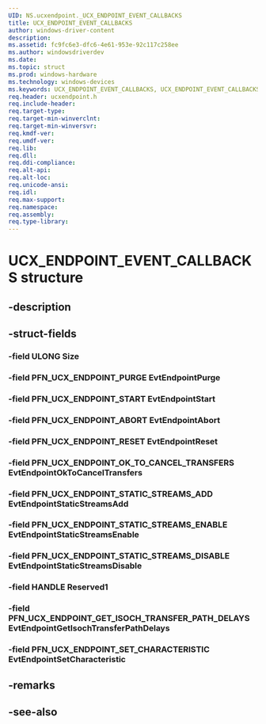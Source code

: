 ```yaml
---
UID: NS.ucxendpoint._UCX_ENDPOINT_EVENT_CALLBACKS
title: UCX_ENDPOINT_EVENT_CALLBACKS
author: windows-driver-content
description: 
ms.assetid: fc9fc6e3-dfc6-4e61-953e-92c117c258ee
ms.author: windowsdriverdev
ms.date: 
ms.topic: struct
ms.prod: windows-hardware
ms.technology: windows-devices
ms.keywords: UCX_ENDPOINT_EVENT_CALLBACKS, UCX_ENDPOINT_EVENT_CALLBACKS, *PUCX_ENDPOINT_EVENT_CALLBACKS
req.header: ucxendpoint.h
req.include-header:
req.target-type:
req.target-min-winverclnt:
req.target-min-winversvr:
req.kmdf-ver:
req.umdf-ver:
req.lib:
req.dll:
req.ddi-compliance:
req.alt-api:
req.alt-loc:
req.unicode-ansi:
req.idl:
req.max-support:
req.namespace:
req.assembly:
req.type-library:
---
```


# UCX_ENDPOINT_EVENT_CALLBACKS structure

## -description



## -struct-fields

### -field ULONG Size			
 	
### -field PFN_UCX_ENDPOINT_PURGE EvtEndpointPurge			
 	
### -field PFN_UCX_ENDPOINT_START EvtEndpointStart			
 	
### -field PFN_UCX_ENDPOINT_ABORT EvtEndpointAbort			
 	
### -field PFN_UCX_ENDPOINT_RESET EvtEndpointReset			
 	
### -field PFN_UCX_ENDPOINT_OK_TO_CANCEL_TRANSFERS EvtEndpointOkToCancelTransfers			
 	
### -field PFN_UCX_ENDPOINT_STATIC_STREAMS_ADD EvtEndpointStaticStreamsAdd			
 	
### -field PFN_UCX_ENDPOINT_STATIC_STREAMS_ENABLE EvtEndpointStaticStreamsEnable			
 	
### -field PFN_UCX_ENDPOINT_STATIC_STREAMS_DISABLE EvtEndpointStaticStreamsDisable			
 	
### -field HANDLE Reserved1			
 	
### -field PFN_UCX_ENDPOINT_GET_ISOCH_TRANSFER_PATH_DELAYS EvtEndpointGetIsochTransferPathDelays			
 	
### -field PFN_UCX_ENDPOINT_SET_CHARACTERISTIC EvtEndpointSetCharacteristic			
 	
## -remarks

## -see-also